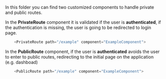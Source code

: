In this folder you can find two customized components to handle private and public routes.

In the **PrivateRoute** component it is validated if the user is **authenticated**, if the authentication is missing, the user is going to be redirected to login page.

~~~javascript
    <PrivateRoute path="/example" component="ExampleComponent">
~~~

In the **PublicRoute** component, if the user is **authenticated** avoids the user to enter to public routes, redirecting to the initial page on the application (e.g. dashboad) 

~~~javascript
    <PublicRoute path="/example" component="ExampleComponent">
~~~